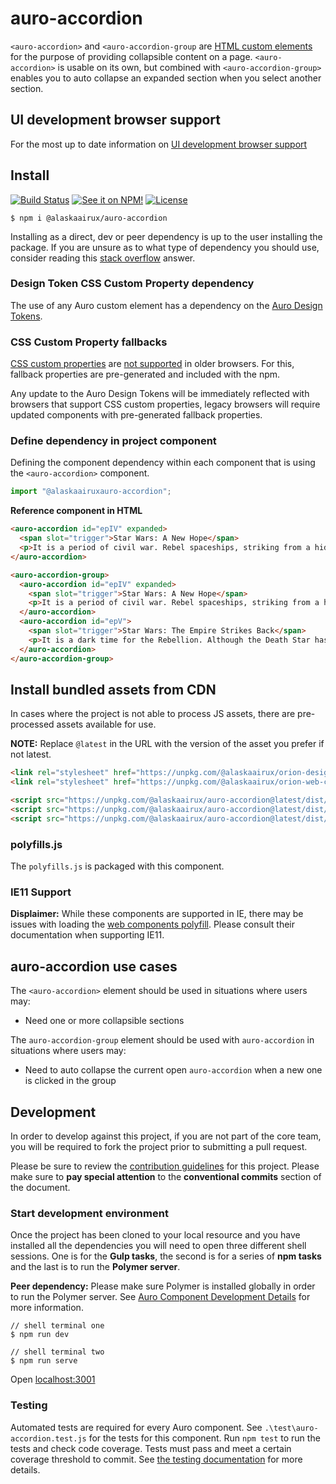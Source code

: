 # auro-accordion

`<auro-accordion>` and `<auro-accordion-group` are [HTML custom elements](https://developer.mozilla.org/en-US/docs/Web/Web_Components/Using_custom_elements) for the purpose of providing collapsible content on a page. `<auro-accordion>` is usable on its own, but combined with `<auro-accordion-group>` enables you to auto collapse an expanded section when you select another section.

## UI development browser support

For the most up to date information on [UI development browser support](https://auro.alaskaair.com/support/browsersSupport)

## Install

[![Build Status](https://img.shields.io/github/workflow/status/AlaskaAirlines/auro-accordion/Test%20and%20publish?branch=master&style=for-the-badge)](https://github.com/AlaskaAirlines/auro-accordion/actions?query=workflow%3A%22test+and+publish%22)
[![See it on NPM!](https://img.shields.io/npm/v/@alaskaairux/auro-accordion?style=for-the-badge&color=orange)](https://www.npmjs.com/package/@alaskaairux/auro-accordion)
[![License](https://img.shields.io/npm/l/@alaskaairux/auro-accordion?color=blue&style=for-the-badge)](https://www.apache.org/licenses/LICENSE-2.0)

```shell
$ npm i @alaskaairux/auro-accordion
```

Installing as a direct, dev or peer dependency is up to the user installing the package. If you are unsure as to what type of dependency you should use, consider reading this [stack overflow](https://stackoverflow.com/questions/18875674/whats-the-difference-between-dependencies-devdependencies-and-peerdependencies) answer.

### Design Token CSS Custom Property dependency

The use of any Auro custom element has a dependency on the [Auro Design Tokens](https://auro.alaskaair.com/getting-started/developers/design-tokens).

### CSS Custom Property fallbacks

[CSS custom properties](https://developer.mozilla.org/en-US/docs/Web/CSS/Using_CSS_custom_properties) are [not supported](https://auro.alaskaair.com/support/custom-properties) in older browsers. For this, fallback properties are pre-generated and included with the npm.

Any update to the Auro Design Tokens will be immediately reflected with browsers that support CSS custom properties, legacy browsers will require updated components with pre-generated fallback properties.

### Define dependency in project component

Defining the component dependency within each component that is using the `<auro-accordion>` component.

```javascript
import "@alaskaairuxauro-accordion";
```

**Reference component in HTML**

```html
<auro-accordion id="epIV" expanded>
  <span slot="trigger">Star Wars: A New Hope</span>
  <p>It is a period of civil war. Rebel spaceships, striking from a hidden base, have won their first victory against the evil Galactic Empire.</p>
</auro-accordion>
```

```html
<auro-accordion-group>
  <auro-accordion id="epIV" expanded>
    <span slot="trigger">Star Wars: A New Hope</span>
    <p>It is a period of civil war. Rebel spaceships, striking from a hidden base, have won their first victory against the evil Galactic Empire.</p>
  </auro-accordion>
  <auro-accordion id="epV">
    <span slot="trigger">Star Wars: The Empire Strikes Back</span>
    <p>It is a dark time for the Rebellion. Although the Death Star has been destroyed, Imperial troops have driven the Rebel forces from their hidden base and pursued them across the galaxy.</p>
  </auro-accordion>
</auro-accordion-group>
```

## Install bundled assets from CDN

In cases where the project is not able to process JS assets, there are pre-processed assets available for use.

**NOTE:** Replace `@latest` in the URL with the version of the asset you prefer if not latest.

```html
<link rel="stylesheet" href="https://unpkg.com/@alaskaairux/orion-design-tokens@latest/dist/tokens/CSSTokenProperties.css" />
<link rel="stylesheet" href="https://unpkg.com/@alaskaairux/orion-web-core-style-sheets@latest/dist/bundled/baseline.css" />

<script src="https://unpkg.com/@alaskaairux/auro-accordion@latest/dist/polyfills.js"></script>
<script src="https://unpkg.com/@alaskaairux/auro-accordion@latest/dist/auro-accordion__bundled.js"></script>
<script src="https://unpkg.com/@alaskaairux/auro-accordion@latest/dist/auro-accordion-group__bundled.js"></script>
```

### polyfills.js

The `polyfills.js` is packaged with this component.

### IE11 Support

**Displaimer:** While these components are supported in IE, there may be issues with loading the [web components polyfill](https://www.webcomponents.org/polyfills). Please consult their documentation when supporting IE11.


## auro-accordion use cases

The `<auro-accordion>` element should be used in situations where users may:

* Need one or more collapsible sections

The `auro-accordion-group` element should be used with `auro-accordion` in situations where users may:

* Need to auto collapse the current open `auro-accordion` when a new one is clicked in the group

## Development

In order to develop against this project, if you are not part of the core team, you will be required to fork the project prior to submitting a pull request.

Please be sure to review the [contribution guidelines](https://auro.alaskaair.com/getting-started/developers/contributing) for this project. Please make sure to **pay special attention** to the **conventional commits** section of the document.

### Start development environment

Once the project has been cloned to your local resource and you have installed all the dependencies you will need to open three different shell sessions. One is for the **Gulp tasks**, the second is for a series of **npm tasks** and the last is to run the **Polymer server**.

**Peer dependency:** Please make sure Polymer is installed globally in order to run the Polymer server. See [Auro Component Development Details](https://github.com/AlaskaAirlines/auro_docs/blob/master/src/TECH_DETAILS.md) for more information.

```shell
// shell terminal one
$ npm run dev

// shell terminal two
$ npm run serve
```

Open [localhost:3001](http://localhost:3001/)

### Testing
Automated tests are required for every Auro component. See `.\test\auro-accordion.test.js` for the tests for this component. Run `npm test` to run the tests and check code coverage. Tests must pass and meet a certain coverage threshold to commit. See [the testing documentation](https://auro.alaskaair.com/support/tests) for more details.
